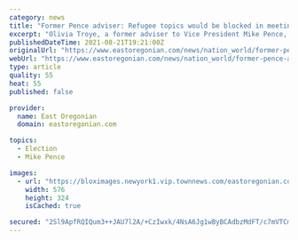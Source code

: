 ```yaml
---
category: news
title: "Former Pence adviser: Refugee topics would be blocked in meetings"
excerpt: "Olivia Troye, a former adviser to Vice President Mike Pence, speaks to CNN for the first time since her viral Twitter thread in which she says that some senior members"
publishedDateTime: 2021-08-21T19:21:00Z
originalUrl: "https://www.eastoregonian.com/news/nation_world/former-pence-adviser-refugee-topics-would-be-blocked-in-meetings/video_e2bca3ba-7cf1-5a14-bd2b-2c601d4a0d6f.html"
webUrl: "https://www.eastoregonian.com/news/nation_world/former-pence-adviser-refugee-topics-would-be-blocked-in-meetings/video_e2bca3ba-7cf1-5a14-bd2b-2c601d4a0d6f.html"
type: article
quality: 55
heat: 55
published: false

provider:
  name: East Oregonian
  domain: eastoregonian.com

topics:
  - Election
  - Mike Pence

images:
  - url: "https://bloximages.newyork1.vip.townnews.com/eastoregonian.com/content/tncms/assets/v3/editorial/e/2b/e2bca3ba-7cf1-5a14-bd2b-2c601d4a0d6f/612157dee7f71.image.jpg?resize=576%2C324"
    width: 576
    height: 324
    isCached: true

secured: "2Sl9ApfRQIQum3++JAU7l2A/+CzIwxk/4NsA6Jg1wByBCAdbzMdFT/c7mVTCmsj3FDe9mEcg9zazMWiwZoxmoepQI7iWmmdOgZYjx84H+O4fDnhDugzKYD+ovHCAvpmWQ1Cs9L51o1xGlehe49Rhw+dCeyfMpShiDufJya7l1FBvOqv6Z7TGa4/3DLrVp34blVI3Di3iGUS1KJ9EVBBEkZjS3JIiKeXeSu4jTNHFMBEHB96vLpu2jrm4+jOk4bLXksnvVZ7N/3Uo6Ims0tHcdysJifRif9kUj/awaZ16Ey+w/LVnSIfrEpEQAeI7Glqo1pNCFyApyJQJ4h0i08E1Rq61Sxe43mXG+XFReVgjqQU=;ahUxNWs94kFESnDbUeQf0g=="
---
```


